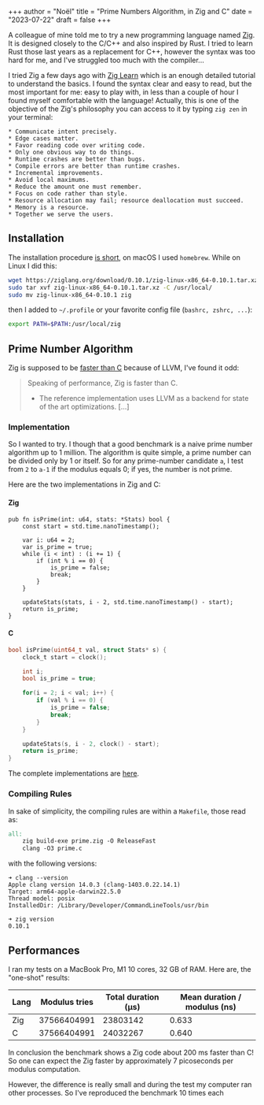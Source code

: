 +++
author = "Noël"
title = "Prime Numbers Algorithm, in Zig and C"
date = "2023-07-22"
draft = false
+++

A colleague of mine told me to try a new programming language named [Zig](https://ziglang.org/). It is designed
closely to the C/C++ and also inspired by Rust. I tried to learn Rust those last years as a replacement for C++,
however the syntax was too hard for me, and I've struggled too much with the compiler...

I tried Zig a few days ago with [Zig Learn](https://ziglearn.org/) which is an enough detailed tutorial to understand the basics.
I found the syntax clear and easy to read, but the most important for me: easy to play with, in less than a couple of hour I found
myself comfortable with the language! Actually, this is one of the objective of the Zig's philosophy you can access to it by typing
`zig zen` in your terminal:
```
* Communicate intent precisely.
* Edge cases matter.
* Favor reading code over writing code.
* Only one obvious way to do things.
* Runtime crashes are better than bugs.
* Compile errors are better than runtime crashes.
* Incremental improvements.
* Avoid local maximums.
* Reduce the amount one must remember.
* Focus on code rather than style.
* Resource allocation may fail; resource deallocation must succeed.
* Memory is a resource.
* Together we serve the users.
```

## Installation

The installation procedure [is short](https://ziglang.org/learn/getting-started/#direct-download), on macOS I used `homebrew`.
While on Linux I did this:
```bash
wget https://ziglang.org/download/0.10.1/zig-linux-x86_64-0.10.1.tar.xz
sudo tar xvf zig-linux-x86_64-0.10.1.tar.xz -C /usr/local/
sudo mv zig-linux-x86_64-0.10.1 zig 
```
then I added to `~/.profile` or your favorite config file (`bashrc, zshrc, ...`):
```bash
export PATH=$PATH:/usr/local/zig
```

## Prime Number Algorithm

Zig is supposed to be [faster than C](https://ziglang.org/learn/overview/#:~:text=Speaking%20of%20performance%2C%20Zig%20is%20faster%20than%20C.) because of LLVM, I've found it odd:
> Speaking of performance, Zig is faster than C.
> * The reference implementation uses LLVM as a backend for state of the art optimizations.
> [...]

### Implementation

So I wanted to try. I though that a good benchmark is a naive prime number algorithm up to 1 million.
The algorithm is quite simple, a prime number can be divided only by 1 or itself. So for any prime-number
candidate `a`, I test from `2` to `a-1` if the modulus equals 0; if yes, the number is not prime.

Here are the two implementations in Zig and C:

#### Zig

```zig
pub fn isPrime(int: u64, stats: *Stats) bool {
    const start = std.time.nanoTimestamp();

    var i: u64 = 2;
    var is_prime = true;
    while (i < int) : (i += 1) {
        if (int % i == 0) {
            is_prime = false;
            break;
        }
    }

    updateStats(stats, i - 2, std.time.nanoTimestamp() - start);
    return is_prime;
}
```

#### C

```c
bool isPrime(uint64_t val, struct Stats* s) {
    clock_t start = clock();

    int i;
    bool is_prime = true;

    for(i = 2; i < val; i++) {
        if (val % i == 0) {
            is_prime = false;
            break;
        }
    } 

    updateStats(s, i - 2, clock() - start);
    return is_prime;
}
```
The complete implementations are [here](https://github.com/NoelM/zig-playground/tree/main/prime_numbers).

### Compiling Rules

In sake of simplicity, the compiling rules are within a `Makefile`, those read as:
```makefile
all:
	zig build-exe prime.zig -O ReleaseFast
	clang -O3 prime.c
```
with the following versions:
```
➜ clang --version
Apple clang version 14.0.3 (clang-1403.0.22.14.1)
Target: arm64-apple-darwin22.5.0
Thread model: posix
InstalledDir: /Library/Developer/CommandLineTools/usr/bin

➜ zig version
0.10.1
```

## Performances

I ran my tests on a MacBook Pro, M1 10 cores, 32 GB of RAM. Here are, the "one-shot" results:

| Lang |Modulus tries | Total duration (µs) | Mean duration / modulus (ns) |
| ---- | ----        | ----     | ----  |
| Zig  | 37566404991 | 23803142 | 0.633 |
| C    | 37566404991 | 24032267 | 0.640 |

In conclusion the benchmark shows a Zig code about 200 ms faster than C! So one can expect the
Zig faster by approximately 7 picoseconds per modulus computation.

However, the difference is really small and during the test my computer ran other processes. So I've reproduced
the benchmark 10 times each
